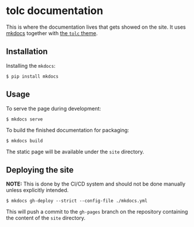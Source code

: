 # tolc documentation #

This is where the documentation lives that gets showed on the site. It uses [mkdocs](https://www.mkdocs.org/) together with [the `tolc` theme](./tolc_theme).

## Installation ##

Installing the `mkdocs`:

```shell
$ pip install mkdocs
```

## Usage ##

To serve the page during development:

```shell
$ mkdocs serve
```

To build the finished documentation for packaging:

```shell
$ mkdocs build
```

The static page will be available under the `site` directory.

## Deploying the site ##

**NOTE:** This is done by the CI/CD system and should not be done manually unless explicitly intended.

```shell
$ mkdocs gh-deploy --strict --config-file ./mkdocs.yml
```

This will push a commit to the `gh-pages` branch on the repository containing the content of the `site` directory.

